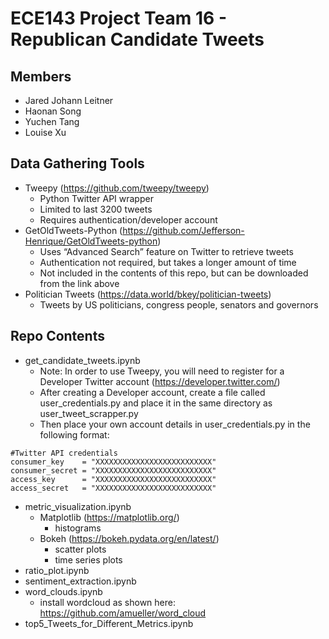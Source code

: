 # ECE143 Project Team 16 - Republican Candidate Tweets

## Members
* Jared	Johann Leitner
* Haonan Song
* Yuchen Tang
* Louise Xu

## Data Gathering Tools
* Tweepy (https://github.com/tweepy/tweepy)
    * Python Twitter API wrapper
    * Limited to last 3200 tweets
    * Requires authentication/developer account
* GetOldTweets-Python (https://github.com/Jefferson-Henrique/GetOldTweets-python)
    * Uses “Advanced Search” feature on Twitter to retrieve tweets
    * Authentication not required, but takes a longer amount of time
    * Not included in the contents of this repo, but can be downloaded from the link above
* Politician Tweets (https://data.world/bkey/politician-tweets)
    * Tweets by US politicians, congress people, senators and governors

## Repo Contents
* get_candidate_tweets.ipynb
    * Note: In order to use Tweepy, you will need to register for a Developer Twitter account (https://developer.twitter.com/)
    * After creating a Developer account, create a file called user_credentials.py and place it in the same directory as user_tweet_scrapper.py
    * Then place your own account details in user_credentials.py in the following format:
~~~~
#Twitter API credentials
consumer_key    = "XXXXXXXXXXXXXXXXXXXXXXXXXX"
consumer_secret = "XXXXXXXXXXXXXXXXXXXXXXXXXX"
access_key      = "XXXXXXXXXXXXXXXXXXXXXXXXXX"
access_secret   = "XXXXXXXXXXXXXXXXXXXXXXXXXX"
~~~~
* metric_visualization.ipynb
    * Matplotlib (https://matplotlib.org/)
        * histograms
    * Bokeh (https://bokeh.pydata.org/en/latest/)
        * scatter plots
        * time series plots
* ratio_plot.ipynb
* sentiment_extraction.ipynb
* word_clouds.ipynb
    * install wordcloud as shown here: https://github.com/amueller/word_cloud
* top5_Tweets_for_Different_Metrics.ipynb
